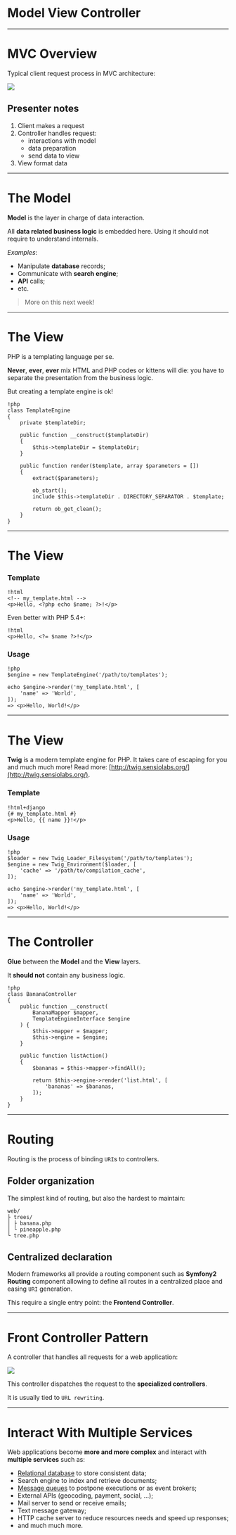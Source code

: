 # Model View Controller
---

# MVC Overview

Typical client request process in MVC architecture:

![](../images/MVC.png)

## Presenter notes

1. Client makes a request
1. Controller handles request:
    * interactions with model
    * data preparation
    * send data to view
1. View format data

---

# The Model

**Model** is the layer in charge of data interaction.

All **data related business logic** is embedded here.
Using it should not require to understand internals.

_Examples_:

* Manipulate **database** records;
* Communicate with **search engine**;
* **API** calls;
* etc.

> More on this next week!

---

# The View

PHP is a templating language per se.

**Never**, **ever**, **ever** mix HTML and PHP codes or kittens
will die: you have to separate the presentation from the business logic.

But creating a template engine is ok!

    !php
    class TemplateEngine
    {
        private $templateDir;

        public function __construct($templateDir)
        {
            $this->templateDir = $templateDir;
        }

        public function render($template, array $parameters = [])
        {
            extract($parameters);

            ob_start();
            include $this->templateDir . DIRECTORY_SEPARATOR . $template;

            return ob_get_clean();
        }
    }

---

# The View

### Template

    !html
    <!-- my_template.html -->
    <p>Hello, <?php echo $name; ?>!</p>

Even better with PHP 5.4+:

    !html
    <p>Hello, <?= $name ?>!</p>


### Usage

    !php
    $engine = new TemplateEngine('/path/to/templates');

    echo $engine->render('my_template.html', [
        'name' => 'World',
    ]);
    => <p>Hello, World!</p>

---

# The View

**Twig** is a modern template engine for PHP. It takes care of escaping for
you and much much more! Read more:
[http://twig.sensiolabs.org/](http://twig.sensiolabs.org/).

### Template

    !html+django
    {# my_template.html #}
    <p>Hello, {{ name }}!</p>


### Usage

    !php
    $loader = new Twig_Loader_Filesystem('/path/to/templates');
    $engine = new Twig_Environment($loader, [
        'cache' => '/path/to/compilation_cache',
    ]);

    echo $engine->render('my_template.html', [
        'name' => 'World',
    ]);
    => <p>Hello, World!</p>

---

# The Controller

**Glue** between the **Model** and the **View** layers.

It **should not** contain any business logic.

    !php
    class BananaController
    {
        public function __construct(
            BananaMapper $mapper,
            TemplateEngineInterface $engine
        ) {
            $this->mapper = $mapper;
            $this->engine = $engine;
        }

        public function listAction()
        {
            $bananas = $this->mapper->findAll();

            return $this->engine->render('list.html', [
                'bananas' => $bananas,
            ]);
        }
    }

---

# Routing

Routing is the process of binding `URI`s to controllers.

## Folder organization

The simplest kind of routing, but also the hardest to maintain:

    web/
    ├ trees/
    │ ├ banana.php
    │ └ pineapple.php
    └ tree.php

## Centralized declaration

Modern frameworks all provide a routing component such as **Symfony2 Routing**
component allowing to define all routes in a centralized place and easing
`URI` generation.

This require a single entry point: the **Frontend Controller**.

---

# Front Controller Pattern

A controller that handles all requests for a web application:

![](http://martinfowler.com/eaaCatalog/frontController-sketch.gif)

This controller dispatches the request to the **specialized controllers**.

It is usually tied to `URL rewriting`.

---

# Interact With Multiple Services

Web applications become **more and more complex** and interact with
**multiple services** such as:

* [Relational database](http://en.wikipedia.org/wiki/Relational_database) to store consistent data;
* Search engine to index and retrieve documents;
* [Message queues](http://en.wikipedia.org/wiki/Message_queue) to postpone executions or as event brokers;
* External APIs (geocoding, payment, social, ...);
* Mail server to send or receive emails;
* Text message gateway;
* HTTP cache server to reduce resources needs and speed up responses;
* and much much more.
